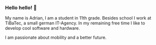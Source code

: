 ### Hello hello! 👋
My name is Adrian, I am a student in 11th grade. 
Besides school I work at TiBaTec, a small german IT-Agency.
In my remaining free time I like to develop cool software and hardware.

I am passionate about mobility and a better future.
